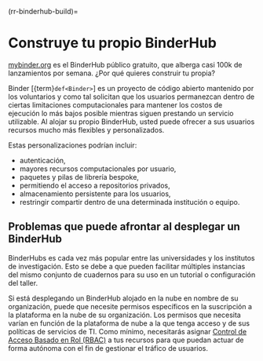 (rr-binderhub-build)=
# Construye tu propio BinderHub

[mybinder.org](https://mybinder.org/) es el BinderHub público gratuito, que alberga casi 100k de lanzamientos por semana. ¿Por qué quieres construir tu propia?

Binder [{term}`def<Binder>`] es un proyecto de código abierto mantenido por los voluntarios y como tal solicitan que los usuarios permanezcan dentro de ciertas limitaciones computacionales para mantener los costos de ejecución lo más bajos posible mientras siguen prestando un servicio utilizable. Al alojar su propio BinderHub, usted puede ofrecer a sus usuarios recursos mucho más flexibles y personalizados.

Estas personalizaciones podrían incluir:

- autenticación,
- mayores recursos computacionales por usuario,
- paquetes y pilas de librería bespoke,
- permitiendo el acceso a repositorios privados,
- almacenamiento persistente para los usuarios,
- restringir compartir dentro de una determinada institución o equipo.

## Problemas que puede afrontar al desplegar un BinderHub

BinderHubs es cada vez más popular entre las universidades y los institutos de investigación. Esto se debe a que pueden facilitar múltiples instancias del mismo conjunto de cuadernos para su uso en un tutorial o configuración del taller.

Si está desplegando un BinderHub alojado en la nube en nombre de su organización, puede que necesite permisos específicos en la suscripción a la plataforma en la nube de su organización. Los permisos que necesita varían en función de la plataforma de nube a la que tenga acceso y de sus políticas de servicios de TI. Como mínimo, necesitarás asignar [Control de Acceso Basado en Rol (RBAC)](https://docs.microsoft.com/en-us/azure/role-based-access-control/overview) a tus recursos para que puedan actuar de forma autónoma con el fin de gestionar el tráfico de usuarios.
